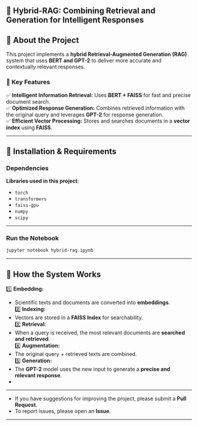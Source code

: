 ## 📄 **Hybrid-RAG: Combining Retrieval and Generation for Intelligent Responses**  

## 📌 About the Project  

This project implements a **hybrid Retrieval-Augmented Generation (RAG)** system that uses **BERT and GPT-2** to deliver more accurate and contextually relevant responses.  

### 🎯 **Key Features**  
✅ **Intelligent Information Retrieval:** Uses **BERT + FAISS** for fast and precise document search.  
✅ **Optimized Response Generation:** Combines retrieved information with the original query and leverages **GPT-2** for response generation.  
✅ **Efficient Vector Processing:** Stores and searches documents in a **vector index** using **FAISS**.  

---

## 🔧 Installation & Requirements  

### Dependencies  
**Libraries used in this project:**  
- `torch`
- `transformers`
- `faiss-gpu`
- `numpy`
- `scipy`
---

### Run the Notebook   
```bash
jupyter notebook hybrid-rag.ipynb
```  

---

## 🔧 **How the System Works**  

1️⃣ **Embedding:**  
   - Scientific texts and documents are converted into **embeddings**.  
2️⃣ **Indexing:**  
   - Vectors are stored in a **FAISS Index** for searchability.  
3️⃣ **Retrieval:**  
   - When a query is received, the most relevant documents are **searched and retrieved**.  
4️⃣ **Augmentation:**  
   - The original query + retrieved texts are combined.  
5️⃣ **Generation:**  
   - The **GPT-2** model uses the new input to generate a **precise and relevant response**.
   - 
---

- If you have suggestions for improving the project, please submit a **Pull Request**.  
- To report issues, please open an **Issue**.  

---  
